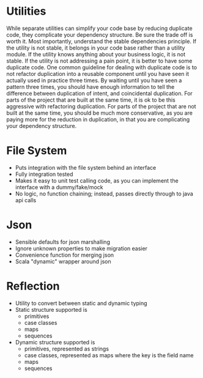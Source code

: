 Utilities
===

While separate utilities can simplify your code base by reducing duplicate code, they complicate your dependency structure.
Be sure the trade off is worth it.
Most importantly, understand the stable dependencies principle.
If the utility is not stable, it belongs in your code base rather than a utility module.
If the utility knows anything about your business logic, it is not stable.
If the utility is not addressing a pain point, it is better to have some duplicate code.
One common guideline for dealing with duplicate code is to not refactor duplication into a reusable component until you have seen it actually used in practice three times.
By waiting until you have seen a pattern three times, you should have enough information to tell the difference between duplication of intent, and coincidental duplication.
For parts of the project that are built at the same time, it is ok to be this aggressive with refactoring duplication.
For parts of the project that are not built at the same time, you should be much more conservative, as you are paying more for the reduction in duplication, in that you are complicating your dependency structure.

File System
===

- Puts integration with the file system behind an interface
- Fully integration tested
- Makes it easy to unit test calling code, as you can implement the interface with a dummy/fake/mock
- No logic, no function chaining; instead, passes directly through to java api calls

Json
===

- Sensible defaults for json marshalling
- Ignore unknown properties to make migration easier
- Convenience function for merging json
- Scala "dynamic" wrapper around json

Reflection
===

- Utility to convert between static and dynamic typing
- Static structure supported is
    - primitives
    - case classes
    - maps
    - sequences
- Dynamic structure supported is
    - primitives, represented as strings
    - case classes, represented as maps where the key is the field name
    - maps
    - sequences

